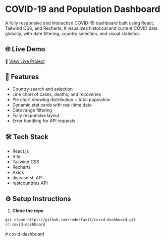 # COVID-19 and Population Dashboard

A fully responsive and interactive COVID-19 dashboard built using React, Tailwind CSS, and Recharts. It visualizes historical and current COVID data globally, with date filtering, country selection, and visual statistics.

## 🌐 Live Demo

🔗 [View Live Project](https://your-vercel-link.vercel.app)

## 📁 Features

- Country search and selection
- Line chart of cases, deaths, and recoveries
- Pie chart showing distribution + total population
- Dynamic stat cards with real-time data
- Date range filtering
- Fully responsive layout
- Error handling for API requests

## 🛠️ Tech Stack

- React.js
- Vite
- Tailwind CSS
- Recharts
- Axios
- disease.sh API
- restcountries API

## ⚙️ Setup Instructions

1. **Clone the repo**

```bash
git clone https://github.com/coderfazil/covid-dashboard.git
cd covid-dashboard
```
#   c o v i d - d a s h b o a r d  
 